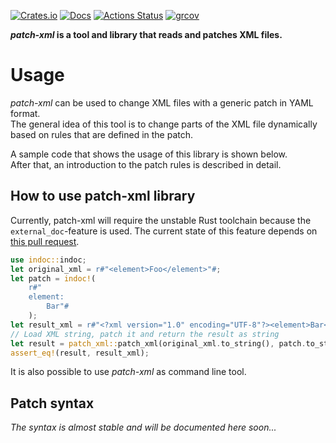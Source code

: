 [![Crates.io](https://img.shields.io/crates/v/patch-xml.svg)](https://crates.io/crates/patch-xml)
[![Docs](https://docs.rs/patch-xml/badge.svg)](https://docs.rs/crate/patch-xml/)
[![Actions Status](https://github.com/VilNeo/patch-xml/workflows/Test/badge.svg)](https://github.com/VilNeo/patch-xml/actions)
[![grcov](https://img.shields.io/codecov/c/github/VilNeo/patch-xml)](https://app.codecov.io/gh/VilNeo/patch-xml)

***patch-xml* is a tool and library that reads and patches XML files.**

# Usage

*patch-xml* can be used to change XML files with a generic patch in YAML format.\
The general idea of this tool is to change parts of the XML file dynamically based on rules that are defined in the patch.

A sample code that shows the usage of this library is shown below.\
After that, an introduction to the patch rules is described in detail.

## How to use patch-xml library

Currently, patch-xml will require the unstable Rust toolchain because the ```external_doc```-feature is used.
The current state of this feature depends on [this pull request](https://github.com/rust-lang/rust/pull/83366).

```rust
use indoc::indoc;
let original_xml = r#"<element>Foo</element>"#;
let patch = indoc!(
    r#"
    element:
        Bar"#
    );
let result_xml = r#"<?xml version="1.0" encoding="UTF-8"?><element>Bar</element>"#;
// Load XML string, patch it and return the result as string
let result = patch_xml::patch_xml(original_xml.to_string(), patch.to_string()).unwrap();
assert_eq!(result, result_xml);
```
It is also possible to use *patch-xml* as command line tool.

## Patch syntax
*The syntax is almost stable and will be documented here soon...*